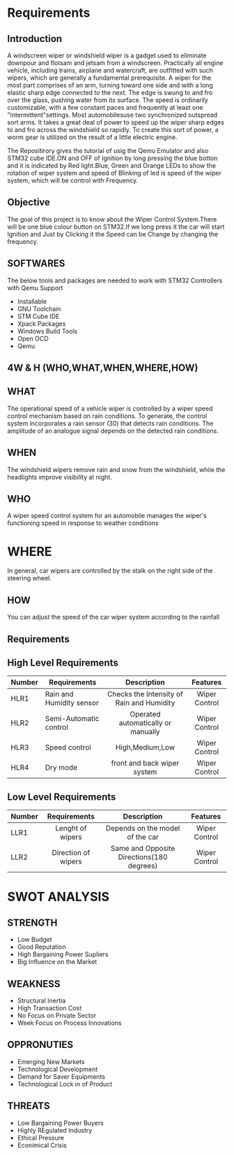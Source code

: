 # Requirements

 ## Introduction
 
A windscreen wiper or windshield wiper is a gadget used to eliminate downpour and flotsam and jetsam from a windscreen. Practically all engine vehicle, including trains, airplane and watercraft, are outfitted with such wipers, which are generally a fundamental prerequisite. A wiper for the most part comprises of an arm, turning toward one side and with a long elastic sharp edge connected to the next. The edge is swung to and fro over the glass, pushing water from its surface. The speed is ordinarily customizable, with a few constant paces and frequently at least one "intermittent"settings. Most automobilesuse two synchronized outspread sort arms. It takes a great deal of power to speed up the wiper sharp edges to and fro across the windshield so rapidly. To create this sort of power, a worm gear is utilized on the result of a little electric engine.

The Repositirory gives the tutorial of usig the Qemu Emulator and also STM32 cube IDE.ON and OFF of Ignition by long pressing the blue botton 
and it is indicated by Red light.Blue, Green and Orange LEDs to show the rotation of wiper system and speed of Blinking of led is speed of 
the wiper system, which will be control with Frequency.

## Objective
The goal of this project is to know about the Wiper Control System.There will be one blue colour button on STM32.If we long press it the car 
will start Ignition and Just by Clicking it the Speed can be Change by changing the frequency.

## SOFTWARES
The below tools and packages are needed to work with STM32 Controllers with Qemu Support
* Installable
* GNU Toolchain
* STM Cube IDE
* Xpack Packages
* Windows Build Tools
* Open OCD
* Qemu

## 4W & H (WHO,WHAT,WHEN,WHERE,HOW)

## WHAT
The operational speed of a vehicle wiper is controlled by a wiper speed control mechanism based on rain conditions. To generate, the control system incorporates a rain sensor (30) that detects rain conditions. The amplitude of an analogue signal depends on the detected rain conditions. 

## WHEN
The windshield wipers remove rain and snow from the windshield, while the headlights improve visibility at night.

## WHO
A wiper speed control system for an automobile manages the wiper's functioning speed in response to weather conditions

# WHERE
In general, car wipers are controlled by the stalk on the right side of the steering wheel.

## HOW
You can adjust the speed of the car wiper system according to the rainfall

## Requirements

## High Level Requirements
Number |Requirements|	Description	|Features |
|-----------|------------|:---------:|:---------:|
HLR1 |	Rain and Humidity sensor| Checks the Intensity of Rain and Humidity| Wiper Control|	
HLR2	|Semi-Automatic control| Operated automatically or manually	|	Wiper Control|
HLR3	|Speed control |High,Medium,Low|	Wiper Control|
HLR4 |Dry mode |front and back wiper system| Wiper Control|

## Low Level Requirements
Number| Requirements|	Description|	Features|	
|--------------------|:---------:|:--------:|:-----:|
LLR1	|Lenght of wipers| Depends on the model of the car |	Wiper Control | 
LLR2	| Direction of wipers  | Same and Opposite Directions(180 degrees) |	Wiper Control |

# SWOT ANALYSIS

## STRENGTH
* Low Budget
* Good Reputation
* High Bargaining Power Supliers
* Big Influence on the Market

## WEAKNESS
* Structural Inertia
* High Transaction Cost
* No Focus on Private Sector
* Week Focus on Process Innovations

## OPPRONUTIES
* Emerging New Markets
* Technological Development
* Demand for Saver Equipments
* Technological Lock in of Product

## THREATS
* Low Bargaining Power Buyers
* Highly REgulated Industry
* Ethical Pressure
* Econimical Crisis
